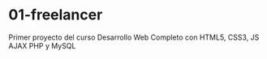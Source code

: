# 01-freelancer
Primer proyecto del curso Desarrollo Web Completo con HTML5, CSS3, JS AJAX PHP y MySQL
